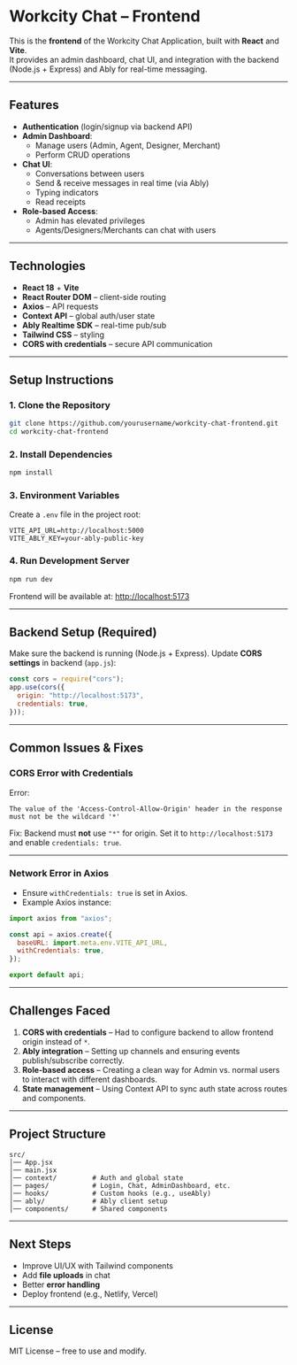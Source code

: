 # Workcity Chat – Frontend

This is the **frontend** of the Workcity Chat Application, built with **React** and **Vite**.  
It provides an admin dashboard, chat UI, and integration with the backend (Node.js + Express) and Ably for real-time messaging.

---

## Features
- **Authentication** (login/signup via backend API)
- **Admin Dashboard**:
  - Manage users (Admin, Agent, Designer, Merchant)
  - Perform CRUD operations
- **Chat UI**:
  - Conversations between users
  - Send & receive messages in real time (via Ably)
  - Typing indicators
  - Read receipts
- **Role-based Access**:
  - Admin has elevated privileges
  - Agents/Designers/Merchants can chat with users

---

## Technologies
- **React 18** + **Vite**
- **React Router DOM** – client-side routing
- **Axios** – API requests
- **Context API** – global auth/user state
- **Ably Realtime SDK** – real-time pub/sub
- **Tailwind CSS** – styling
- **CORS with credentials** – secure API communication

---

## Setup Instructions

### 1. Clone the Repository
```bash
git clone https://github.com/yourusername/workcity-chat-frontend.git
cd workcity-chat-frontend
````

### 2. Install Dependencies

```bash
npm install
```

### 3. Environment Variables

Create a `.env` file in the project root:

```env
VITE_API_URL=http://localhost:5000
VITE_ABLY_KEY=your-ably-public-key
```

### 4. Run Development Server

```bash
npm run dev
```

Frontend will be available at:
[http://localhost:5173](http://localhost:5173)

---

## Backend Setup (Required)

Make sure the backend is running (Node.js + Express).
Update **CORS settings** in backend (`app.js`):

```js
const cors = require("cors");
app.use(cors({
  origin: "http://localhost:5173",
  credentials: true,
}));
```

---

## Common Issues & Fixes

### CORS Error with Credentials

Error:

```
The value of the 'Access-Control-Allow-Origin' header in the response must not be the wildcard '*'
```

Fix: Backend must **not** use `"*"` for origin.
Set it to `http://localhost:5173` and enable `credentials: true`.

---

### Network Error in Axios

* Ensure `withCredentials: true` is set in Axios.
* Example Axios instance:

```js
import axios from "axios";

const api = axios.create({
  baseURL: import.meta.env.VITE_API_URL,
  withCredentials: true,
});

export default api;
```

---

## Challenges Faced

1. **CORS with credentials** – Had to configure backend to allow frontend origin instead of `*`.
2. **Ably integration** – Setting up channels and ensuring events publish/subscribe correctly.
3. **Role-based access** – Creating a clean way for Admin vs. normal users to interact with different dashboards.
4. **State management** – Using Context API to sync auth state across routes and components.

---

## Project Structure

```
src/
│── App.jsx
│── main.jsx
│── context/         # Auth and global state
│── pages/           # Login, Chat, AdminDashboard, etc.
│── hooks/           # Custom hooks (e.g., useAbly)
│── ably/            # Ably client setup
│── components/      # Shared components
```

---

## Next Steps

* Improve UI/UX with Tailwind components
* Add **file uploads** in chat
* Better **error handling**
* Deploy frontend (e.g., Netlify, Vercel)

---

## License

MIT License – free to use and modify.

```
